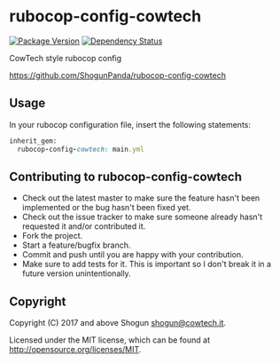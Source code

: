 # rubocop-config-cowtech

[![Package Version](https://badge.fury.io/rb/rubocop-config-cowtech.png)](http://badge.fury.io/js/rubocop-config-cowtech)
[![Dependency Status](https://gemnasium.com/ShogunPanda/rubocop-config-cowtech.png)](https://gemnasium.com/ShogunPanda/rubocop-config-cowtech)

CowTech style rubocop config

https://github.com/ShogunPanda/rubocop-config-cowtech

## Usage

In your rubocop configuration file, insert the following statements:

```ruby
inherit_gem:
  rubocop-config-cowtech: main.yml
```

## Contributing to rubocop-config-cowtech

* Check out the latest master to make sure the feature hasn't been implemented or the bug hasn't been fixed yet.
* Check out the issue tracker to make sure someone already hasn't requested it and/or contributed it.
* Fork the project.
* Start a feature/bugfix branch.
* Commit and push until you are happy with your contribution.
* Make sure to add tests for it. This is important so I don't break it in a future version unintentionally.

## Copyright

Copyright (C) 2017 and above Shogun <shogun@cowtech.it>.

Licensed under the MIT license, which can be found at http://opensource.org/licenses/MIT.